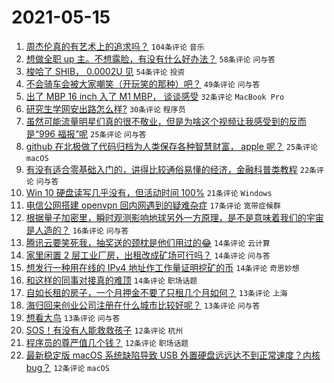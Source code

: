 # 2021-05-15

1. [周杰伦真的有艺术上的追求吗？](https://www.v2ex.com/t/777091) `104条评论` `音乐`
1. [想做全职 up 主。不想露脸，有没有什么好办法？](https://www.v2ex.com/t/777083) `58条评论` `问与答`
1. [梭哈了 SHIB， 0.0002U 见](https://www.v2ex.com/t/777111) `54条评论` `投资`
1. [不会骑车会被大家嘲笑（开玩笑的那种）吧？](https://www.v2ex.com/t/777100) `49条评论` `问与答`
1. [出了 MBP 16 inch 入了 M1 MBP， 谈谈感受](https://www.v2ex.com/t/777139) `32条评论` `MacBook Pro`
1. [研究生学网安出路怎么样?](https://www.v2ex.com/t/777079) `30条评论` `程序员`
1. [虽然可能流量明星们真的很不敬业，但是为啥这个视频让我感受到的反而是“996 福报”呢](https://www.v2ex.com/t/777105) `25条评论` `问与答`
1. [github 在北极做了代码归档为人类保存各种智慧财富， apple 呢？](https://www.v2ex.com/t/777116) `25条评论` `macOS`
1. [有没有适合零基础入门的，讲得比较通俗易懂的经济，金融科普类教程](https://www.v2ex.com/t/777038) `22条评论` `问与答`
1. [Win 10 硬盘读写几乎没有，但活动时间 100%](https://www.v2ex.com/t/777044) `21条评论` `Windows`
1. [电信公网搭建 openvpn 回内网遇到的疑难杂症](https://www.v2ex.com/t/777037) `17条评论` `宽带症候群`
1. [根据量子加密里，瞬时观测影响地球另外一方原理，是不是意味着我们的宇宙是人造的？](https://www.v2ex.com/t/777101) `16条评论` `问与答`
1. [腾讯云要笑死我，抽奖送的颈枕是他们用过的😂](https://www.v2ex.com/t/777154) `14条评论` `云计算`
1. [家里闲置 2 层工业厂房，出租改成矿场可行吗？](https://www.v2ex.com/t/777140) `14条评论` `问与答`
1. [想发行一种用在线的 IPv4 地址作工作量证明挖矿的币](https://www.v2ex.com/t/777138) `14条评论` `奇思妙想`
1. [和这样的同事对接真的难顶](https://www.v2ex.com/t/777072) `14条评论` `职场话题`
1. [自如长租的房子，一个月押金不要了只租几个月如何？](https://www.v2ex.com/t/777143) `13条评论` `上海`
1. [海归回来创业公司注册在什么城市比较好呢？](https://www.v2ex.com/t/777088) `13条评论` `问与答`
1. [想看大鸟](https://www.v2ex.com/t/777058) `13条评论` `问与答`
1. [SOS！有没有人能救救孩子](https://www.v2ex.com/t/777167) `12条评论` `杭州`
1. [程序员的尊严值几个钱？](https://www.v2ex.com/t/777128) `12条评论` `职场话题`
1. [最新稳定版 macOS 系统缺陷导致 USB 外置硬盘远远达不到正常速度？内核 bug？](https://www.v2ex.com/t/777094) `12条评论` `macOS`
